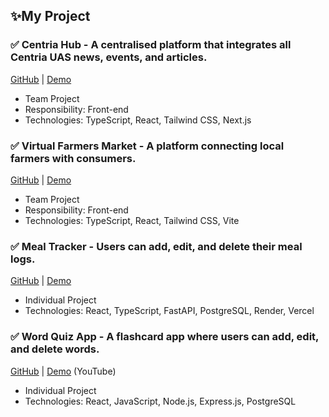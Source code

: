 ## ✨My Project
### ✅ Centria Hub - A centralised platform that integrates all Centria UAS news, events, and articles.
[GitHub](https://github.com/Centria-Hub/centria-hub) | [Demo](https://hub.solo-web.studio/)
- Team Project
- Responsibility: Front-end
- Technologies: TypeScript, React, Tailwind CSS, Next.js

### ✅ Virtual Farmers Market - A platform connecting local farmers with consumers.
[GitHub](https://github.com/axdra/VFM) | [Demo](https://main.d2oybo1hujadwl.amplifyapp.com/)
- Team Project
- Responsibility: Front-end
- Technologies: TypeScript, React, Tailwind CSS, Vite

### ✅ Meal Tracker - Users can add, edit, and delete their meal logs.
[GitHub](https://github.com/Misato-Seki/meal-tracker) | [Demo](https://meal-tracker-omega.vercel.app/)
- Individual Project
- Technologies: React, TypeScript, FastAPI, PostgreSQL, Render, Vercel

### ✅ Word Quiz App - A flashcard app where users can add, edit, and delete words.
[GitHub](https://github.com/Misato-Seki/word-quiz-app/) | [Demo](https://www.youtube.com/watch?v=Serx-tq_-78) (YouTube)
- Individual Project
- Technologies: React, JavaScript, Node.js, Express.js, PostgreSQL

<!--
**Misato-Seki/Misato-Seki** is a ✨ _special_ ✨ repository because its `README.md` (this file) appears on your GitHub profile.

Here are some ideas to get you started:

- 🔭 I’m currently working on ...
- 🌱 I’m currently learning ...
- 👯 I’m looking to collaborate on ...
- 🤔 I’m looking for help with ...
- 💬 Ask me about ...
- 📫 How to reach me: ...
- 😄 Pronouns: ...
- ⚡ Fun fact: ...
-->

